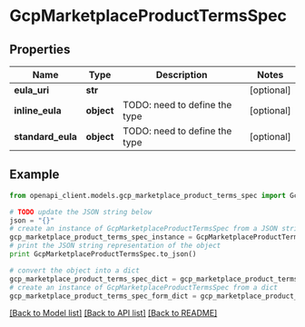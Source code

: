 # GcpMarketplaceProductTermsSpec


## Properties
Name | Type | Description | Notes
------------ | ------------- | ------------- | -------------
**eula_uri** | **str** |  | [optional] 
**inline_eula** | **object** | TODO: need to define the type | [optional] 
**standard_eula** | **object** | TODO: need to define the type | [optional] 

## Example

```python
from openapi_client.models.gcp_marketplace_product_terms_spec import GcpMarketplaceProductTermsSpec

# TODO update the JSON string below
json = "{}"
# create an instance of GcpMarketplaceProductTermsSpec from a JSON string
gcp_marketplace_product_terms_spec_instance = GcpMarketplaceProductTermsSpec.from_json(json)
# print the JSON string representation of the object
print GcpMarketplaceProductTermsSpec.to_json()

# convert the object into a dict
gcp_marketplace_product_terms_spec_dict = gcp_marketplace_product_terms_spec_instance.to_dict()
# create an instance of GcpMarketplaceProductTermsSpec from a dict
gcp_marketplace_product_terms_spec_form_dict = gcp_marketplace_product_terms_spec.from_dict(gcp_marketplace_product_terms_spec_dict)
```
[[Back to Model list]](../README.md#documentation-for-models) [[Back to API list]](../README.md#documentation-for-api-endpoints) [[Back to README]](../README.md)


